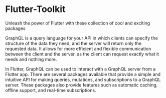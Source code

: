# Flutter-Toolkit
Unleash the power of Flutter with these collection of cool and exciting packages

GraphQL is a query language for your API in which clients can specify the structure of the data they need, and the server will return only the requested data. It allows for more efficient and flexible communication between the client and the server, as the client can request exactly what it needs and nothing more.

In Flutter, GraphQL can be used to interact with a GraphQL server from a Flutter app. There are several packages available that provide a simple and intuitive API for making queries, mutations, and subscriptions to a GraphQL server. These packages also provide features such as automatic caching, offline support, and real-time subscriptions.
